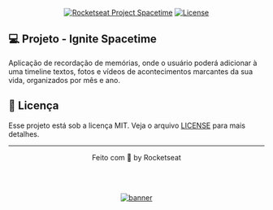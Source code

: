 <p align="center">
  <a href="rocketseat.com.br"><img src="https://img.shields.io/static/v1?label=Rocketseat&message=NLW-12&color=2e50af&labelColor=2b701b" alt="Rocketseat Project Spacetime" /></a>
  <a href="LICENSE"><img  src="https://img.shields.io/static/v1?label=License&message=MIT&color=2b701b&labelColor=2e50af" alt="License"></a>
</p>

## 💻 Projeto - Ignite Spacetime

Aplicação de recordação de memórias, onde o usuário poderá adicionar à uma timeline textos, fotos e vídeos de acontecimentos marcantes da sua vida, organizados por mês e ano.

## 📝 Licença

Esse projeto está sob a licença MIT. Veja o arquivo [LICENSE](LICENSE) para mais detalhes.

---

<p align="center">
  Feito com 💜 by Rocketseat
</p>

<!--START_SECTION:footer-->

<br />
<br />

<p align="center">
  <a href="https://discord.gg/rocketseat" target="_blank">
    <img align="center" src="https://storage.googleapis.com/golden-wind/comunidade/rodape.svg" alt="banner"/>
  </a>
</p>

<!--END_SECTION:footer-->
